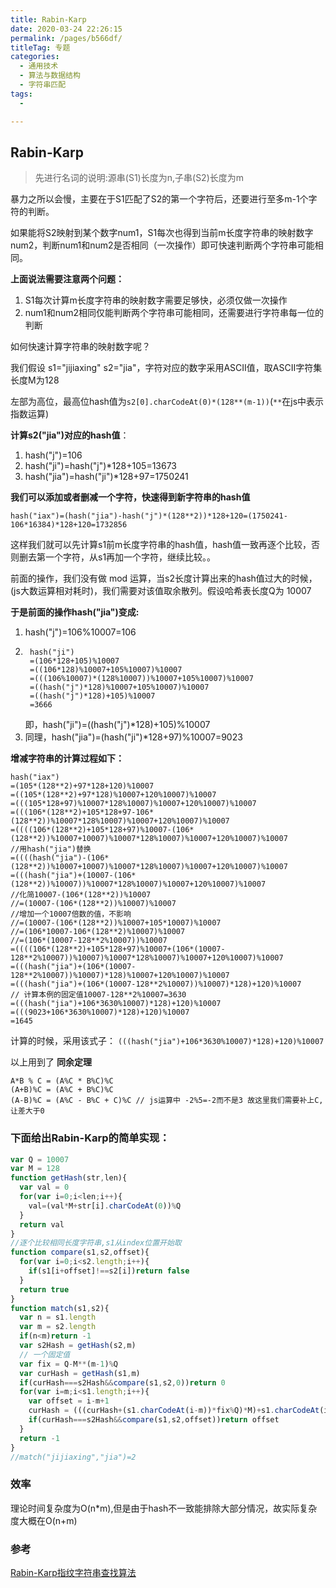 ```yaml
---
title: Rabin-Karp
date: 2020-03-24 22:26:15
permalink: /pages/b566df/
titleTag: 专题
categories:
  - 通用技术
  - 算法与数据结构
  - 字符串匹配
tags:
  - 

---
```

## Rabin-Karp

> 先进行名词的说明:源串(S1)长度为n,子串(S2)长度为m

暴力之所以会慢，主要在于S1匹配了S2的第一个字符后，还要进行至多m-1个字符的判断。


如果能将S2映射到某个数字num1，S1每次也得到当前m长度字符串的映射数字num2，判断num1和num2是否相同（一次操作）即可快速判断两个字符串可能相同。

**上面说法需要注意两个问题：**

1. S1每次计算m长度字符串的映射数字需要足够快，必须仅做一次操作
2. num1和num2相同仅能判断两个字符串可能相同，还需要进行字符串每一位的判断

如何快速计算字符串的映射数字呢？


我们假设 s1="jijiaxing" s2="jia"，字符对应的数字采用ASCII值，取ASCII字符集长度M为128

左部为高位，最高位hash值为`s2[0].charCodeAt(0)*(128**(m-1))`(`**`在js中表示指数运算)

**计算s2("jia")对应的hash值**：
1. hash("j")=106
2. hash("ji")=hash("j")*128+105=13673
3. hash("jia")=hash("ji")*128+97=1750241


**我们可以添加或者删减一个字符，快速得到新字符串的hash值**

`hash("iax")=(hash("jia")-hash("j")*(128**2))*128+120=(1750241-106*16384)*128+120=1732856`

这样我们就可以先计算s1前m长度字符串的hash值，hash值一致再逐个比较，否则删去第一个字符，从s1再加一个字符，继续比较。。

前面的操作，我们没有做 mod 运算，当s2长度计算出来的hash值过大的时候，(js大数运算相对耗时)，我们需要对该值取余散列。假设哈希表长度Q为 10007

**于是前面的操作hash("jia")变成:**
1. hash("j")=106%10007=106
2. 
   ```
    hash("ji")
    =(106*128+105)%10007
    =((106*128)%10007+105%10007)%10007
    =(((106%10007)*(128%10007))%10007+105%10007)%10007
    =((hash("j")*128)%10007+105%10007)%10007
    =((hash("j")*128)+105)%10007
    =3666
   ```
   即，hash("ji")=((hash("j")*128)+105)%10007
3. 同理，hash("jia")=(hash("ji")*128+97)%10007=9023

**增减字符串的计算过程如下：**
```
hash("iax")
=(105*(128**2)+97*128+120)%10007
=((105*(128**2)+97*128)%10007+120%10007)%10007
=(((105*128+97)%10007*128%10007)%10007+120%10007)%10007
=(((106*(128**2)+105*128+97-106*(128**2))%10007*128%10007)%10007+120%10007)%10007
=((((106*(128**2)+105*128+97)%10007-(106*(128**2))%10007+10007)%10007*128%10007)%10007+120%10007)%10007
//用hash("jia")替换
=((((hash("jia")-(106*(128**2))%10007+10007)%10007*128%10007)%10007+120%10007)%10007
=(((hash("jia")+(10007-(106*(128**2))%10007))%10007*128%10007)%10007+120%10007)%10007
//化简10007-(106*(128**2))%10007
//=(10007-(106*(128**2))%10007)%10007
//增加一个10007倍数的值，不影响
//=(10007-(106*(128**2))%10007+105*10007)%10007
//=(106*10007-106*(128**2)%10007)%10007
//=(106*(10007-128**2%10007))%10007 
=((((106*(128**2)+105*128+97)%10007+(106*(10007-128**2%10007))%10007)%10007*128%10007)%10007+120%10007)%10007
=(((hash("jia")+(106*(10007-128**2%10007))%10007)*128)%10007+120%10007)%10007
=(((hash("jia")+(106*(10007-128**2%10007))%10007)*128)+120)%10007
// 计算本例的固定值10007-128**2%10007=3630
=(((hash("jia")+106*3630%10007)*128)+120)%10007
=(((9023+106*3630%10007)*128)+120)%10007
=1645
```
计算的时候，采用该式子： `(((hash("jia")+106*3630%10007)*128)+120)%10007`

以上用到了 **同余定理**
```
A*B % C = (A%C * B%C)%C
(A+B)%C = (A%C + B%C)%C
(A-B)%C = (A%C - B%C + C)%C // js运算中 -2%5=-2而不是3 故这里我们需要补上C,让差大于0 
```

### **下面给出Rabin-Karp的简单实现：**

```js
var Q = 10007
var M = 128
function getHash(str,len){
  var val = 0
  for(var i=0;i<len;i++){
    val=(val*M+str[i].charCodeAt(0))%Q
  }
  return val
}
//逐个比较相同长度字符串,s1从index位置开始取
function compare(s1,s2,offset){
  for(var i=0;i<s2.length;i++){
    if(s1[i+offset]!==s2[i])return false
  }
  return true
}
function match(s1,s2){
  var n = s1.length
  var m = s2.length
  if(n<m)return -1
  var s2Hash = getHash(s2,m)
  // 一个固定值
  var fix = Q-M**(m-1)%Q
  var curHash = getHash(s1,m)
  if(curHash===s2Hash&&compare(s1,s2,0))return 0
  for(var i=m;i<s1.length;i++){
    var offset = i-m+1
    curHash = (((curHash+(s1.charCodeAt(i-m))*fix%Q)*M)+s1.charCodeAt(i))%Q
    if(curHash===s2Hash&&compare(s1,s2,offset))return offset
  }
  return -1
}
//match("jijiaxing","jia")=2
```
### 效率

理论时间复杂度为O(n*m),但是由于hash不一致能排除大部分情况，故实际复杂度大概在O(n+m)

### 参考

<a href="https://www.cnblogs.com/tanxing/p/6049179.html">Rabin-Karp指纹字符串查找算法</a>
